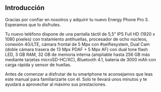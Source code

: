 ## Introducción

Gracias por confiar en nosotros y adquirir tu nuevo Energy Phone Pro 3. Esperamos que lo disfrutes.

Tu nuevo teléfono dispone de una pantalla táctil de 5,5” IPS Full HD (1920 x 1080 píxeles) con tratamiento antihuellas, procesador de ocho núcleos, conexión 4G/LTE, cámara frontal de 5 Mpx con #selfiesystem, Dual Cam (doble cámara trasera de 13 Mpx PDAF + 5 Mpx AF) con dual tone flash LED, 3 GB RAM, 32 GB de memoria interna (ampliable hasta 256 GB más mediante tarjetas microSD-HC/XC), Bluetooth 4.1, batería de 3000 mAh con carga rápida y sensor de huellas.

Antes de comenzar a disfrutar de tu smartphone te aconsejamos que leas este manual para familiarizarte con él. Solo te llevará unos minutos y te ayudará a aprovechar al máximo sus prestaciones.


